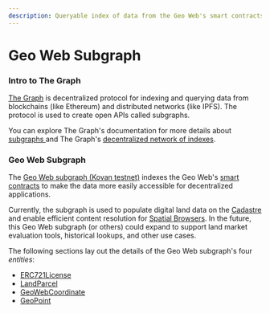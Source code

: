 ```yaml
---
description: Queryable index of data from the Geo Web's smart contracts
---
```


# Geo Web Subgraph

### Intro to The Graph

[The Graph](https://thegraph.com/) is decentralized protocol for indexing and querying data from blockchains \(like Ethereum\) and distributed networks \(like IPFS\). The protocol is used to create open APIs called subgraphs.

You can explore The Graph's documentation for more details about [subgraphs ](https://thegraph.com/docs/introduction)and The Graph's [decentralized network of indexes](https://thegraph.com/docs/network#overview).

### Geo Web Subgraph

The [Geo Web subgraph \(Kovan testnet\)](https://thegraph.com/explorer/subgraph/geo-web-project/geo-web-subgraph) indexes the Geo Web's [smart contracts](../smart-contracts/) to make the data more easily accessible for decentralized applications. 

Currently, the subgraph is used to populate digital land data on the [Cadastre](../cadastre-details.md) and enable efficient content resolution for [Spatial Browsers](../spatial-browsers.md). In the future, this Geo Web subgraph \(or others\) could expand to support land market evaluation tools, historical lookups, and other use cases.

The following sections lay out the details of the Geo Web subgraph's four _entities_:

* [ERC721License](erc721license.md)
* [LandParcel](landparcel.md)
* [GeoWebCoordinate](geowebcoordinate.md)
* [GeoPoint](geopoint.md)

